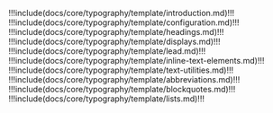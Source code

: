 !!!include(docs/core/typography/template/introduction.md)!!!
!!!include(docs/core/typography/template/configuration.md)!!!
!!!include(docs/core/typography/template/headings.md)!!!
!!!include(docs/core/typography/template/displays.md)!!!
!!!include(docs/core/typography/template/lead.md)!!!
!!!include(docs/core/typography/template/inline-text-elements.md)!!!
!!!include(docs/core/typography/template/text-utilities.md)!!!
!!!include(docs/core/typography/template/abbreviations.md)!!!
!!!include(docs/core/typography/template/blockquotes.md)!!!
!!!include(docs/core/typography/template/lists.md)!!!  
